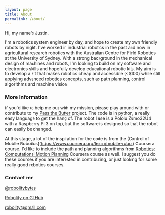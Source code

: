 ```yaml
---
layout: page
title: About
permalink: /about/
---
```


Hi, my name's Justin.

I'm a robotics system engineer by day, and hope to create my own friendly robots by night. I've worked in industrial robotics in the past and now in agricultural research robotics with the Australian Centre for Field Robotics at the University of Sydney. With a strong background in the mechanical design of machines and robots, I'm looking to build on my software and electronics skills and hopefully develop educational robotic kits. My aim is to develop a kit that makes robotics cheap and accessible (<$100) while still applying advanced robotics concepts, such as path planning, control algorithms and machine vision

### More Information

If you'd like to help me out with my mission, please play around with or contribute to my [Pass the Butter](https://github.com/robolity/pass-the-butter/) project. The code is in python, a really easy language to get the hang of. The robot I use is a Pololu Zumo32U4 with a Raspberry Pi 3 on top, but the software is designed so that the robot can easily be changed.

At this stage, a lot of the inspiration for the code is from the (Control of Mobile Robotics](https://www.coursera.org/learn/mobile-robot) Coursera course. I'd like to include the path and planning algorithms from [Robotics: Computational Motion Planning](https://www.coursera.org/learn/robotics-motion-planning) Coursera course as well. I suggest you do these courses if you are interested in contributing, or just looking for some really good robotics courses.

### Contact me

[@robolitybytes](https://twitter.com/robolitybytes)

[Robolity on GitHub](https://github.com/robolity)

[robolity@gmail.com](mailto:robolity@gmail.com)
